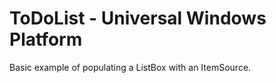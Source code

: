 # ToDoList - Universal Windows Platform

Basic example of populating a ListBox with an ItemSource. 

